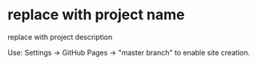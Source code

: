 # replace with project name
replace with project description

Use: Settings -> GitHub Pages -> "master branch" to enable site creation.
